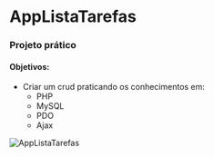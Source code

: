 # AppListaTarefas
### Projeto prático
#### Objetivos:
- Criar um crud praticando os conhecimentos em:
  * PHP
  * MySQL
  * PDO
  * Ajax

![AppListaTarefas](https://user-images.githubusercontent.com/72770349/181658353-7639ba52-658b-46c5-b264-71bc2456d9bb.gif)



